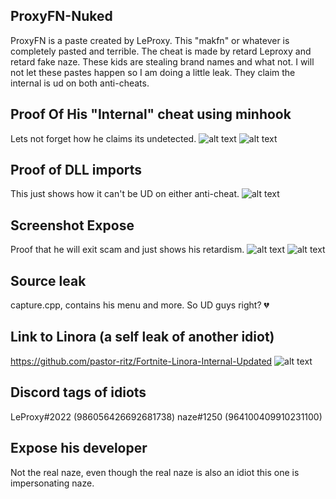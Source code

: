 ## ProxyFN-Nuked
ProxyFN is a paste created by LeProxy.
This "makfn" or whatever is completely pasted and terrible. The cheat is made by retard Leproxy and retard fake naze. These kids are stealing brand names and what not. I will not let these pastes happen so I am doing a little leak. They claim the internal is ud on both anti-cheats.

## Proof Of His "Internal" cheat using minhook
Lets not forget how he claims its undetected.
![alt text](https://cdn.discordapp.com/attachments/1017574455406497842/1047305859497214012/image.png)
![alt text](https://cdn.discordapp.com/attachments/1017574455406497842/1047306023985225828/image.png)

## Proof of DLL imports
This just shows how it can't be UD on either anti-cheat.
![alt text](https://cdn.discordapp.com/attachments/1017574455406497842/1047306540996116521/image.png)

## Screenshot Expose
Proof that he will exit scam and just shows his retardism.
![alt text](https://cdn.discordapp.com/attachments/1017574455406497842/1047306948325953586/image.png)
![alt text](https://cdn.discordapp.com/attachments/1042223408060051575/1047309841498112010/leftover1.png)

## Source leak
capture.cpp, contains his menu and more. So UD guys right? 💔

## Link to Linora (a self leak of another idiot)
https://github.com/pastor-ritz/Fortnite-Linora-Internal-Updated
![alt text](https://cdn.discordapp.com/attachments/1042223408060051575/1047979267142729871/image.png)

## Discord tags of idiots
LeProxy#2022 (986056426692681738)
naze#1250 (964100409910231100)

## Expose his developer
Not the real naze, even though the real naze is also an idiot this one is impersonating naze.
